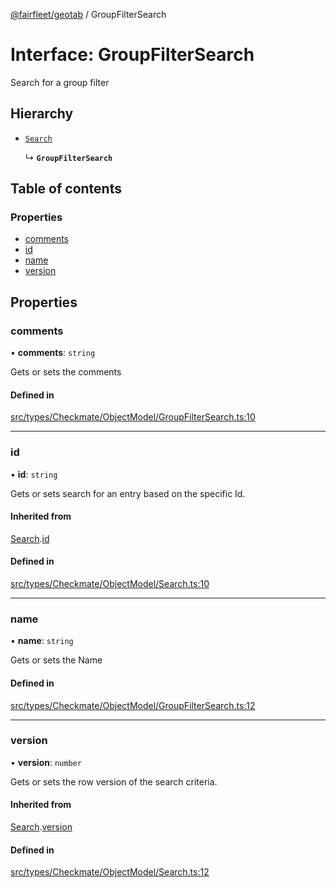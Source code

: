 [@fairfleet/geotab](../README.md) / GroupFilterSearch

# Interface: GroupFilterSearch

Search for a group filter

## Hierarchy

- [`Search`](Search.md)

  ↳ **`GroupFilterSearch`**

## Table of contents

### Properties

- [comments](GroupFilterSearch.md#comments)
- [id](GroupFilterSearch.md#id)
- [name](GroupFilterSearch.md#name)
- [version](GroupFilterSearch.md#version)

## Properties

### comments

• **comments**: `string`

Gets or sets the comments

#### Defined in

[src/types/Checkmate/ObjectModel/GroupFilterSearch.ts:10](https://github.com/fairfleet/geotab/blob/ff38bfc/src/types/Checkmate/ObjectModel/GroupFilterSearch.ts#L10)

___

### id

• **id**: `string`

Gets or sets search for an entry based on the specific Id.

#### Inherited from

[Search](Search.md).[id](Search.md#id)

#### Defined in

[src/types/Checkmate/ObjectModel/Search.ts:10](https://github.com/fairfleet/geotab/blob/ff38bfc/src/types/Checkmate/ObjectModel/Search.ts#L10)

___

### name

• **name**: `string`

Gets or sets the Name

#### Defined in

[src/types/Checkmate/ObjectModel/GroupFilterSearch.ts:12](https://github.com/fairfleet/geotab/blob/ff38bfc/src/types/Checkmate/ObjectModel/GroupFilterSearch.ts#L12)

___

### version

• **version**: `number`

Gets or sets the row version of the search criteria.

#### Inherited from

[Search](Search.md).[version](Search.md#version)

#### Defined in

[src/types/Checkmate/ObjectModel/Search.ts:12](https://github.com/fairfleet/geotab/blob/ff38bfc/src/types/Checkmate/ObjectModel/Search.ts#L12)
